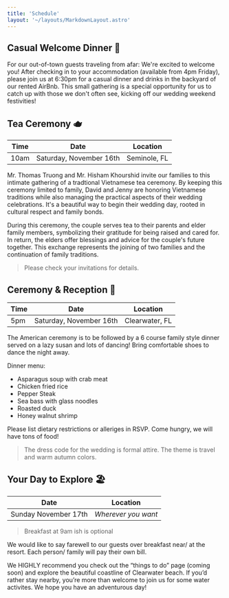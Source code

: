 ```yaml
---
title: 'Schedule'
layout: '~/layouts/MarkdownLayout.astro'
---
```


## Casual Welcome Dinner 🍕 

For our out-of-town guests traveling from afar: We're excited to welcome you! After checking in to your accommodation (available from 4pm Friday), please join us at 6:30pm for a casual dinner and drinks in the backyard of our rented AirBnb. This small gathering is a special opportunity for us to catch up with those we don't often see, kicking off our wedding weekend festivities!

## Tea Ceremony 🫖

| Time     | Date                   | Location       |
| -------- | ---------------------- | -------------- |
| 10am | Saturday, November 16th | Seminole, FL |

Mr. Thomas Truong and Mr. Hisham Khourshid invite our families to this intimate gathering of a tradtional Vietnamese tea ceremony. By keeping this ceremony limited to family, David and Jenny are honoring Vietnamese traditions while also managing the practical aspects of their wedding celebrations. It's a beautiful way to begin their wedding day, rooted in cultural respect and family bonds.

During this ceremony, the couple serves tea to their parents and elder family members, symbolizing their gratitude for being raised and cared for. In return, the elders offer blessings and advice for the couple's future together. This exchange represents the joining of two families and the continuation of family traditions.


>Please check your invitations for details.

## Ceremony & Reception 💍

| Time | Date                   | Location   |
| ---- | ---------------------- | ---------- |
| 5pm  | Saturday, November 16th | Clearwater, FL |

The American ceremony is to be followed by a 6 course family style dinner served on a lazy susan and lots of dancing! Bring comfortable shoes to dance the night away.

Dinner menu:
- Asparagus soup with crab meat
- Chicken fried rice
- Pepper Steak
- Sea bass with glass noodles
- Roasted duck
- Honey walnut shrimp

Please list dietary restrictions or alleriges in RSVP. Come hungry, we will have tons of food!

> The dress code for the wedding is formal attire. The theme is travel and warm autumn colors.


## Your Day to Explore 🏖️

| Date                 | Location            |
| -------------------- | ------------------- |
| Sunday November 17th | _Wherever you want_ |

> Breakfast at 9am ish is optional

We would like to say farewell to our guests over breakfast near/ at the resort. Each person/ family will pay their own bill.

We HIGHLY recommend you check out the “things to do” page (coming soon) and explore the beautiful coastline of Clearwater beach. If you’d rather stay nearby, you’re more than welcome to join us for some water activites. We hope you have an adventurous day!
